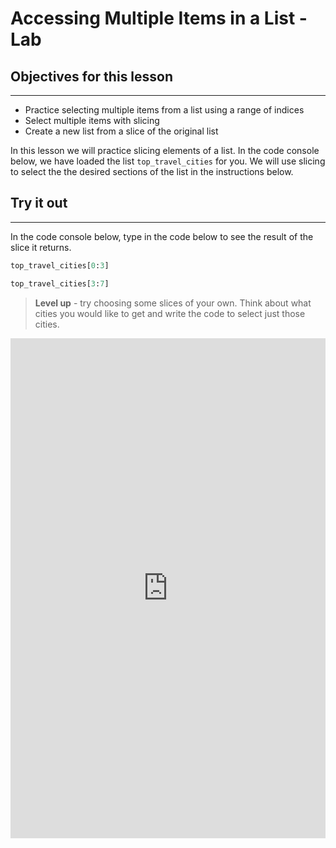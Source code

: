 # Accessing Multiple Items in a List  - Lab

## Objectives for this lesson

***

* Practice selecting multiple items from a list using a range of indices
* Select multiple items with slicing
* Create a new list from a slice of the original list

In this lesson we will practice slicing elements of a list.  In the code console below, we have loaded the list `top_travel_cities` for you.  We will use slicing to select the the desired sections of the list in the instructions below.

## Try it out

***

In the code console below, type in the code below to see the result of the slice it returns.

```python
top_travel_cities[0:3]

top_travel_cities[3:7]
```
>**Level up** - try choosing some slices of your own.  Think about what cities you would like to get and write the code to select just those cities.

<iframe frameborder="0" width="100%" height="800" src="https://repl.it/@DSExperience/CitiesTry4?lite=true"></iframe>

